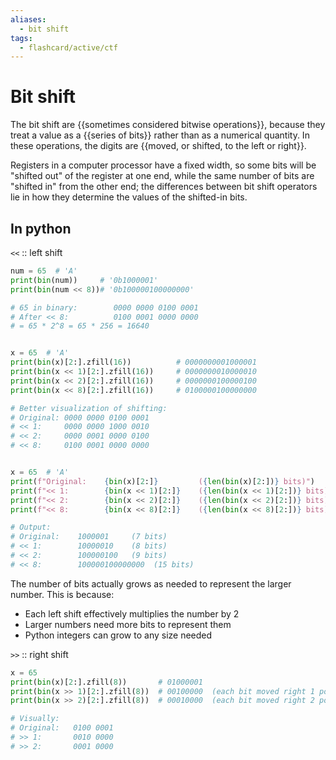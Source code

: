 ```yaml
---
aliases:
  - bit shift
tags:
  - flashcard/active/ctf
---
```


# Bit shift

The bit shift are {{sometimes considered bitwise operations}}, because they treat a value as a {{series of bits}} rather than as a numerical quantity. In these operations, the digits are {{moved, or shifted, to the left or right}}. 

Registers in a computer processor have a fixed width, so some bits will be "shifted out" of the register at one end, while the same number of bits are "shifted in" from the other end; the differences between bit shift operators lie in how they determine the values of the shifted-in bits. 

## In python   
`<<` :: left shift 
```py
num = 65  # 'A'
print(bin(num))     # '0b1000001'
print(bin(num << 8))# '0b100000100000000'

# 65 in binary:        0000 0000 0100 0001
# After << 8:          0100 0001 0000 0000
# = 65 * 2^8 = 65 * 256 = 16640


x = 65  # 'A'
print(bin(x)[2:].zfill(16))          # 0000000001000001
print(bin(x << 1)[2:].zfill(16))     # 0000000010000010
print(bin(x << 2)[2:].zfill(16))     # 0000000100000100
print(bin(x << 8)[2:].zfill(16))     # 0100000100000000

# Better visualization of shifting:
# Original: 0000 0000 0100 0001
# << 1:     0000 0000 1000 0010
# << 2:     0000 0001 0000 0100
# << 8:     0100 0001 0000 0000


x = 65  # 'A'
print(f"Original:    {bin(x)[2:]}         ({len(bin(x)[2:])} bits)")          # 1000001
print(f"<< 1:        {bin(x << 1)[2:]}    ({len(bin(x << 1)[2:])} bits)")    # 10000010
print(f"<< 2:        {bin(x << 2)[2:]}    ({len(bin(x << 2)[2:])} bits)")    # 100000100
print(f"<< 8:        {bin(x << 8)[2:]}    ({len(bin(x << 8)[2:])} bits)")    # 100000100000000

# Output:
# Original:    1000001     (7 bits)
# << 1:        10000010    (8 bits)
# << 2:        100000100   (9 bits)
# << 8:        100000100000000  (15 bits)
```

The number of bits actually grows as needed to represent the larger number. This is because:

- Each left shift effectively multiplies the number by 2
- Larger numbers need more bits to represent them
- Python integers can grow to any size needed


`>>` :: right shift 
```py
x = 65
print(bin(x)[2:].zfill(8))       # 01000001
print(bin(x >> 1)[2:].zfill(8))  # 00100000  (each bit moved right 1 position)
print(bin(x >> 2)[2:].zfill(8))  # 00010000  (each bit moved right 2 positions)

# Visually:
# Original:   0100 0001
# >> 1:       0010 0000
# >> 2:       0001 0000
```
